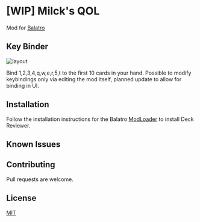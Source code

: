 # [WIP] Milck's QOL
Mod for [Balatro](https://store.steampowered.com/app/2379780/Balatro/)

## Key Binder
![layout](https://github.com/Mi1cK/Balatro-QOL/assets/161165747/8c0cb8cd-3cf6-43a7-84c9-6620421e6864)

Bind 1,2,3,4,q,w,e,r,5,t to the first 10 cards in your hand. Possible to modify keybindings only via editing the mod itself, planned update to allow for binding in UI.
## Installation

Follow the installation instructions for the Balatro [ModLoader](https://github.com/Steamopollys/Steamodded/tree/0.6.0) to install Deck Reviewer.

## Known Issues

## Contributing

Pull requests are welcome.
## License

[MIT](https://choosealicense.com/licenses/mit/)


